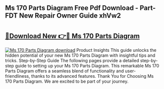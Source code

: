 ## Ms 170 Parts Diagram Free Pdf Download - Part-FDT New Repair Owner Guide xhVw2

# <h2><a href="http://dfs2orb.blite.top/?on=Ms+170+Parts+Diagram">🔗Download New 👉🔴 Ms 170 Parts Diagram</a></h2>

[![Ms 170 Parts Diagram download](https://i.imgur.com/lujVjoI.png)](http://dfs2orb.blite.top/?on=Ms+170+Parts+Diagram)
Product Insights This guide unlocks the hidden potential of your new Ms 170 Parts Diagram with insightful tips and tricks. Step-by-Step Guide The following pages provide a detailed step-by-step guide to setting up your Ms 170 Parts Diagram. This remarkable Ms 170 Parts Diagram offers a seamless blend of functionality and user-friendliness, thanks to its advanced features. Thank You for Choosing Ms 170 Parts Diagram. We are excited to be part of your journey.
